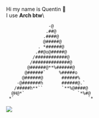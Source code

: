 Hi my name is Quentin 🖖 \
I use **Arch btw**\

                    -@                
                   .##@
                  .####@              
                  @#####@             
                . *######@            
               .##@o@#####@           
              /############@          
             /##############@         
            @######@**%######@        
           @######`     %#####o       
          @######@       ######%      
        -@#######h       ######@.`    
       /#####h**``       `**%@####@   
      @H@*`                    `*%#@  
     *`                            `* 
     
  ![](https://komarev.com/ghpvc/?username=Quentiiiin&style=flat-square&color=green)
  
